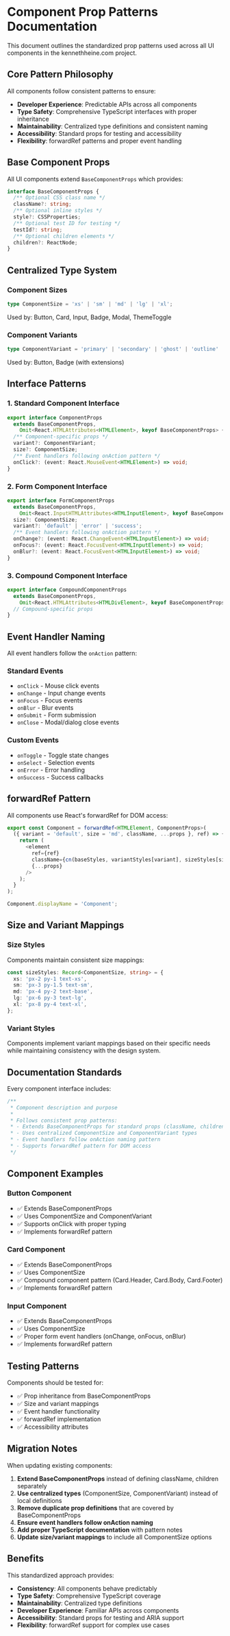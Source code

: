 # Component Prop Patterns Documentation

This document outlines the standardized prop patterns used across all UI components in the kennethheine.com project.

## Core Pattern Philosophy

All components follow consistent patterns to ensure:
- **Developer Experience**: Predictable APIs across all components
- **Type Safety**: Comprehensive TypeScript interfaces with proper inheritance
- **Maintainability**: Centralized type definitions and consistent naming
- **Accessibility**: Standard props for testing and accessibility
- **Flexibility**: forwardRef patterns and proper event handling

## Base Component Props

All UI components extend `BaseComponentProps` which provides:

```typescript
interface BaseComponentProps {
  /** Optional CSS class name */
  className?: string;
  /** Optional inline styles */
  style?: CSSProperties;
  /** Optional test ID for testing */
  testId?: string;
  /** Optional children elements */
  children?: ReactNode;
}
```

## Centralized Type System

### Component Sizes
```typescript
type ComponentSize = 'xs' | 'sm' | 'md' | 'lg' | 'xl';
```
Used by: Button, Card, Input, Badge, Modal, ThemeToggle

### Component Variants
```typescript
type ComponentVariant = 'primary' | 'secondary' | 'ghost' | 'outline' | 'destructive';
```
Used by: Button, Badge (with extensions)

## Interface Patterns

### 1. Standard Component Interface

```typescript
export interface ComponentProps 
  extends BaseComponentProps,
    Omit<React.HTMLAttributes<HTMLElement>, keyof BaseComponentProps> {
  /** Component-specific props */
  variant?: ComponentVariant;
  size?: ComponentSize;
  /** Event handlers following onAction pattern */
  onClick?: (event: React.MouseEvent<HTMLElement>) => void;
}
```

### 2. Form Component Interface

```typescript
export interface FormComponentProps
  extends BaseComponentProps,
    Omit<React.InputHTMLAttributes<HTMLInputElement>, keyof BaseComponentProps | 'size'> {
  size?: ComponentSize;
  variant?: 'default' | 'error' | 'success';
  /** Event handlers following onAction pattern */
  onChange?: (event: React.ChangeEvent<HTMLInputElement>) => void;
  onFocus?: (event: React.FocusEvent<HTMLInputElement>) => void;
  onBlur?: (event: React.FocusEvent<HTMLInputElement>) => void;
}
```

### 3. Compound Component Interface

```typescript
export interface CompoundComponentProps 
  extends BaseComponentProps,
    Omit<React.HTMLAttributes<HTMLDivElement>, keyof BaseComponentProps> {
  // Compound-specific props
}
```

## Event Handler Naming

All event handlers follow the `onAction` pattern:

### Standard Events
- `onClick` - Mouse click events
- `onChange` - Input change events  
- `onFocus` - Focus events
- `onBlur` - Blur events
- `onSubmit` - Form submission
- `onClose` - Modal/dialog close events

### Custom Events
- `onToggle` - Toggle state changes
- `onSelect` - Selection events
- `onError` - Error handling
- `onSuccess` - Success callbacks

## forwardRef Pattern

All components use React's forwardRef for DOM access:

```typescript
export const Component = forwardRef<HTMLElement, ComponentProps>(
  ({ variant = 'default', size = 'md', className, ...props }, ref) => {
    return (
      <element
        ref={ref}
        className={cn(baseStyles, variantStyles[variant], sizeStyles[size], className)}
        {...props}
      />
    );
  }
);

Component.displayName = 'Component';
```

## Size and Variant Mappings

### Size Styles
Components maintain consistent size mappings:

```typescript
const sizeStyles: Record<ComponentSize, string> = {
  xs: 'px-2 py-1 text-xs',
  sm: 'px-3 py-1.5 text-sm', 
  md: 'px-4 py-2 text-base',
  lg: 'px-6 py-3 text-lg',
  xl: 'px-8 py-4 text-xl',
};
```

### Variant Styles
Components implement variant mappings based on their specific needs while maintaining consistency with the design system.

## Documentation Standards

Every component interface includes:

```typescript
/**
 * Component description and purpose
 * 
 * Follows consistent prop patterns:
 * - Extends BaseComponentProps for standard props (className, children, style, testId)
 * - Uses centralized ComponentSize and ComponentVariant types
 * - Event handlers follow onAction naming pattern
 * - Supports forwardRef pattern for DOM access
 */
```

## Component Examples

### Button Component
- ✅ Extends BaseComponentProps
- ✅ Uses ComponentSize and ComponentVariant
- ✅ Supports onClick with proper typing
- ✅ Implements forwardRef pattern

### Card Component  
- ✅ Extends BaseComponentProps
- ✅ Uses ComponentSize
- ✅ Compound component pattern (Card.Header, Card.Body, Card.Footer)
- ✅ Implements forwardRef pattern

### Input Component
- ✅ Extends BaseComponentProps
- ✅ Uses ComponentSize
- ✅ Proper form event handlers (onChange, onFocus, onBlur)
- ✅ Implements forwardRef pattern

## Testing Patterns

Components should be tested for:
- ✅ Prop inheritance from BaseComponentProps
- ✅ Size and variant mappings
- ✅ Event handler functionality
- ✅ forwardRef implementation
- ✅ Accessibility attributes

## Migration Notes

When updating existing components:

1. **Extend BaseComponentProps** instead of defining className, children separately
2. **Use centralized types** (ComponentSize, ComponentVariant) instead of local definitions
3. **Remove duplicate prop definitions** that are covered by BaseComponentProps
4. **Ensure event handlers follow onAction naming**
5. **Add proper TypeScript documentation** with pattern notes
6. **Update size/variant mappings** to include all ComponentSize options

## Benefits

This standardized approach provides:

- **Consistency**: All components behave predictably
- **Type Safety**: Comprehensive TypeScript coverage
- **Maintainability**: Centralized type definitions
- **Developer Experience**: Familiar APIs across components
- **Accessibility**: Standard props for testing and ARIA support
- **Flexibility**: forwardRef support for complex use cases
